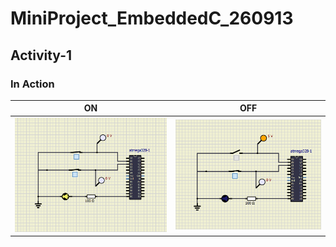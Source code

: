 # MiniProject_EmbeddedC_260913
## Activity-1
### In Action

|ON|OFF|
|--|--|
| ![screen 1500px](simulation/Activity1_ON.PNG)| ![screen 1500px](simulation/Activity1_OFF.PNG)|